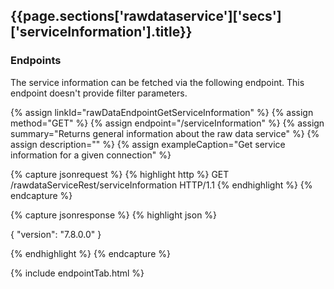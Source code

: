 <h2 id="{{page.sections['rawdataservice']['secs']['serviceInformation'].anchor}}">{{page.sections['rawdataservice']['secs']['serviceInformation'].title}}</h2>

### Endpoints

The service information can be fetched via the following endpoint. This endpoint doesn't provide filter parameters.

{% assign linkId="rawDataEndpointGetServiceInformation" %}
{% assign method="GET" %}
{% assign endpoint="/serviceInformation" %}
{% assign summary="Returns general information about the raw data service" %}
{% assign description="" %}
{% assign exampleCaption="Get service information for a given connection" %}

{% capture jsonrequest %}
{% highlight http %}
GET /rawdataServiceRest/serviceInformation HTTP/1.1
{% endhighlight %}
{% endcapture %}

{% capture jsonresponse %}
{% highlight json %}

 {
  "version": "7.8.0.0"
 }

{% endhighlight %}
{% endcapture %}

{% include endpointTab.html %}
